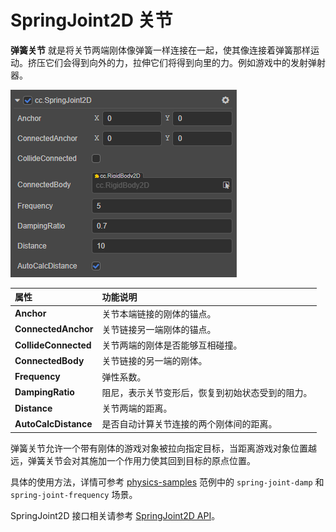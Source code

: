 # SpringJoint2D 关节

**弹簧关节** 就是将关节两端刚体像弹簧一样连接在一起，使其像连接着弹簧那样运动。挤压它们会得到向外的力，拉伸它们将得到向里的力。例如游戏中的发射弹射器。

![SpringJoint2D](../image/springjoint2d.png)

属性 | 功能说明
:---|:---
**Anchor** | 关节本端链接的刚体的锚点。
**ConnectedAnchor** | 关节链接另一端刚体的锚点。
**CollideConnected**  |  关节两端的刚体是否能够互相碰撞。
**ConnectedBody**  |  关节链接的另一端的刚体。
**Frequency**  |  弹性系数。
**DampingRatio**  | 阻尼，表示关节变形后，恢复到初始状态受到的阻力。
**Distance**  | 关节两端的距离。
**AutoCalcDistance**  | 是否自动计算关节连接的两个刚体间的距离。

弹簧关节允许一个带有刚体的游戏对象被拉向指定目标，当距离游戏对象位置越远，弹簧关节会对其施加一个作用力使其回到目标的原点位置。

具体的使用方法，详情可参考 [physics-samples](https://github.com/cocos-creator/physics-samples/tree/v3.x/2d/box2d/assets/cases/example/joints) 范例中的 `spring-joint-damp` 和 `spring-joint-frequency` 场景。

SpringJoint2D 接口相关请参考 [SpringJoint2D API](__APIDOC__/zh/classes/physics2d.springjoint2d.html)。
